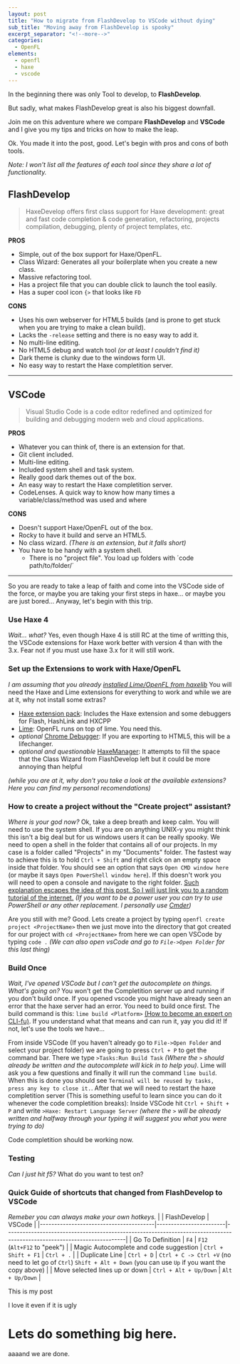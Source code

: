 ```yaml
---
layout: post
title: "How to migrate from FlashDevelop to VSCode without dying"
sub_title: "Moving away from FlashDevelop is spooky"
excerpt_separator: "<!--more-->"
categories:
  - OpenFL
elements:
  - openfl
  - haxe
  - vscode
---
```


In the beginning there was only Tool to develop, to **FlashDevelop**.

But sadly, what makes FlashDevelop great is also his biggest downfall.

Join me on this adventure where we compare **FlashDevelop** and **VSCode** and I give you my tips and tricks on how to make the leap.

<!--more-->

Ok. You made it into the post, good. Let's begin with pros and cons of both tools.

*Note: I won't list all the features of each tool since they share a lot of functionality.*

## FlashDevelop
> HaxeDevelop offers first class support for Haxe development: great and fast code completion & code generation, refactoring, projects compilation, debugging, plenty of project templates, etc.

**PROS**
* Simple, out of the box support for Haxe/OpenFL.
* Class Wizard: Generates all your boilerplate when you create a new class.
* Massive refactoring tool.
* Has a project file that you can double click to launch the tool easily.
* Has a super cool icon `{>` that looks like `FD`

**CONS**
* Uses his own webserver for HTML5 builds (and is prone to get stuck when you are trying to make a clean build).
* Lacks the `-release` setting and there is no easy way to add it.
* No multi-line editing.
* No HTML5 debug and watch tool *(or at least I couldn't find it)*
* Dark theme is clunky due to the windows form UI.
* No easy way to restart the Haxe completition server.

---

## VSCode
> Visual Studio Code is a code editor redefined and optimized for building and debugging modern web and cloud applications.

**PROS**
* Whatever you can think of, there is an extension for that.
* Git client included.
* Multi-line editing.
* Included system shell and task system.
* Really good dark themes out of the box.
* An easy way to restart the Haxe completition server.
* CodeLenses. A quick way to know how many times a variable/class/method was used and where

**CONS**
* Doesn't support Haxe/OpenFL out of the box.
* Rocky to have it build and serve an HTML5.
* No class wizard. *(There is an extension, but it falls short)*
* You have to be handy with a system shell.
  * There is no "project file". You load up folders with ´code path/to/folder/´

---

So you are ready to take a leap of faith and come into the VSCode side of the force, or maybe you are taking your first steps in haxe... or maybe you are just bored... Anyway, let's begin with this trip.

### **Use Haxe 4**
*Wait... what?*
Yes, even though Haxe 4 is still RC at the time of writting this, the VSCode extensions for Haxe work better with version 4 than with the 3.x.
Fear not if you must use haxe 3.x for it will still work.

### **Set up the Extensions to work with Haxe/OpenFL**
*I am assuming that you already [installed Lime/OpenFL from haxelib](https://www.openfl.org/download/)*
You will need the Haxe and Lime extensions for everything to work and while we are at it, why not install some extras?
* [Haxe extension pack](https://marketplace.visualstudio.com/items?itemName=vshaxe.haxe-extension-pack): Includes the Haxe extension and some debuggers for Flash, HashLink and HXCPP
* [Lime](https://marketplace.visualstudio.com/items?itemName=openfl.lime-vscode-extension): OpenFL runs on top of lime. You need this.
* *optional* [Chrome Debugger](https://marketplace.visualstudio.com/items?itemName=msjsdiag.debugger-for-chrome): If you are exporting to HTML5, this will be a lifechanger.
* *optional and questionable* [HaxeManager](https://marketplace.visualstudio.com/items?itemName=jarrio.hxmanager): It attempts to fill the space that the Class Wizard from FlashDevelop left but it could be more annoying than helpful

*(while you are at it, why don't you take a look at the available extensions? Here you can find my personal recomendations)*

### How to create a project without the "Create project" assistant?
*Where is your god now?*
Ok, take a deep breath and keep calm. You will need to use the system shell.
If you are on anything UNIX-y you might think this isn't a big deal but for us windows users it can be really spooky.
We need to open a shell in the folder that contains all of our projects. In my case is a folder called "Projects" in my "Documents" folder.
The fastest way to achieve this is to hold `Ctrl + Shift` and right click on an empty space inside that folder.  You should see an option that says `Open CMD window here` (or maybe it says `Open PowerShell window here`). If this doesn't work you will need to open a console and navigate to the right folder. [Such explanation escapes the idea of this post. So I will just link you to a random tutorial of the internet.](https://www.bleepingcomputer.com/tutorials/windows-command-prompt-introduction/)
*(If you want to be a power user you can try to use PowerShell or any other replacement. I personally use [Cmder](https://cmder.net/))*

Are you still with me? Good. Lets create a project by typing
`openfl create project <ProjectName>`
then we just move into the directory that got created for our project with
`cd <ProjectName>`
from here we can open VSCode by typing `code .` *(We can also open vsCode and go to `File->Open Folder` for this last thing)*

### Build Once
*Wait, I've opened VSCode but I can't get the autocomplete on things. What's going on?*
You won't get the Completition server up and running if you don't build once. If you opened vscode you might have already seen an error that the haxe server had an error.
You need to build once first. The build command is this: `lime build <Platform>` [(How to become an expert on CLI-fu)](https://lime.software/docs/command-line-tools/basic-commands/). If you understand what that means and can run it, yay you did it! If not, let's use the tools we have...

From inside VSCode (If you haven't already go to `File->Open Folder` and select your project folder) we are going to press `Ctrl + P` to get the command bar. There we type `>Tasks:Run Build Task` *(Where the `>` should already be written and the autocomplete will kick in to help you)*.
Lime will ask you a few questions and finally it will run the command `lime build`. When this is done you should see `Terminal will be reused by tasks, press any key to close it.`.
After that we will need to restart the haxe completition server (This is something useful to learn since you can do it whenever the code completition breaks): Inside VSCode hit `Ctrl + Shift + P` and write `>Haxe: Restart Language Server` *(where the `>` will be already written and halfway through your typing it will suggest you what you were trying to do)*

Code completition should be working now.

### Testing
*Can I just hit f5?*
What do you want to test on? 


### Quick Guide of shortcuts that changed from FlashDevelop to VSCode
*Remeber you can always make your own hotkeys.*
|                                        | FlashDevelop           | VSCode                                                                                                                 |
|----------------------------------------|------------------------|------------------------------------------------------------------------------------------------------------------------|
| Go To Definition                       | `F4`                   | `F12` (`Alt+F12` to "peek")                                                                                            |
| Magic Autocomplete and code suggestion | `Ctrl + Shift + F1`    | `Ctrl + .`                                                                                                             |
| Duplicate Line                         | `Ctrl + D`             | `Ctrl + C -> Ctrl +V` (no need to let go of `Ctrl`) `Shift + Alt + Down` (you can use `Up` if you want the copy above) |
| Move selected lines up or down         | `Ctrl + Alt + Up/Down` | `Alt + Up/Down`                                                                                                        |

This is my post

I love it even if it is ugly

# Lets do something big here.

aaaand we are done.